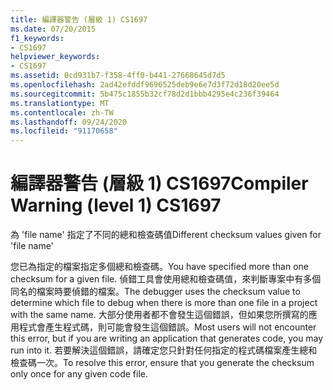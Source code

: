 ```yaml
---
title: 編譯器警告 (層級 1) CS1697
ms.date: 07/20/2015
f1_keywords:
- CS1697
helpviewer_keywords:
- CS1697
ms.assetid: 0cd931b7-f358-4ff0-b441-27668645d7d5
ms.openlocfilehash: 2ad42efddf9696525deb9e6e7d3f72d18d20ee5d
ms.sourcegitcommit: 5b475c1855b32cf78d2d1bbb4295e4c236f39464
ms.translationtype: MT
ms.contentlocale: zh-TW
ms.lasthandoff: 09/24/2020
ms.locfileid: "91170658"
---
```

# <a name="compiler-warning-level-1-cs1697"></a><span data-ttu-id="1a0e4-102">編譯器警告 (層級 1) CS1697</span><span class="sxs-lookup"><span data-stu-id="1a0e4-102">Compiler Warning (level 1) CS1697</span></span>

<span data-ttu-id="1a0e4-103">為 'file name' 指定了不同的總和檢查碼值</span><span class="sxs-lookup"><span data-stu-id="1a0e4-103">Different checksum values given for 'file name'</span></span>  
  
 <span data-ttu-id="1a0e4-104">您已為指定的檔案指定多個總和檢查碼。</span><span class="sxs-lookup"><span data-stu-id="1a0e4-104">You have specified more than one checksum for a given file.</span></span> <span data-ttu-id="1a0e4-105">偵錯工具會使用總和檢查碼值，來判斷專案中有多個同名的檔案時要偵錯的檔案。</span><span class="sxs-lookup"><span data-stu-id="1a0e4-105">The debugger uses the checksum value to determine which file to debug when there is more than one file in a project with the same name.</span></span> <span data-ttu-id="1a0e4-106">大部分使用者都不會發生這個錯誤，但如果您所撰寫的應用程式會產生程式碼，則可能會發生這個錯誤。</span><span class="sxs-lookup"><span data-stu-id="1a0e4-106">Most users will not encounter this error, but if you are writing an application that generates code, you may run into it.</span></span> <span data-ttu-id="1a0e4-107">若要解決這個錯誤，請確定您只針對任何指定的程式碼檔案產生總和檢查碼一次。</span><span class="sxs-lookup"><span data-stu-id="1a0e4-107">To resolve this error, ensure that you generate the checksum only once for any given code file.</span></span>
